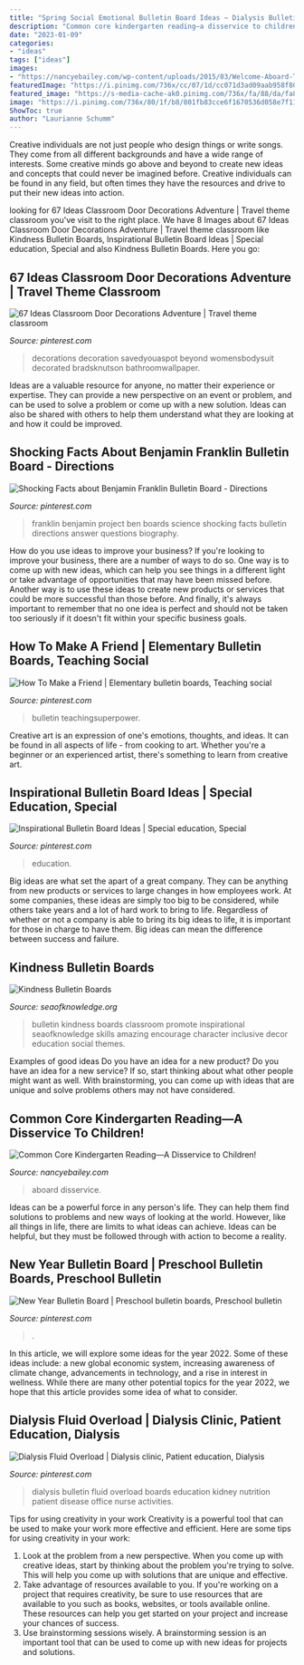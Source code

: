 ```yaml
---
title: "Spring Social Emotional Bulletin Board Ideas ~ Dialysis Bulletin Fluid Overload Boards Education Kidney Nutrition Patient Disease Office Nurse Activities"
description: "Common core kindergarten reading—a disservice to children!"
date: "2023-01-09"
categories:
- "ideas"
tags: ["ideas"]
images:
- "https://nancyebailey.com/wp-content/uploads/2015/03/Welcome-Aboard-The-Kindergarten-Express-Bulletin-Board.jpg"
featuredImage: "https://i.pinimg.com/736x/cc/07/1d/cc071d3ad09aab958f8081a5744aac72.jpg"
featured_image: "https://s-media-cache-ak0.pinimg.com/736x/fa/88/da/fa88daa2941b35d87687f448076aa2d1--biography-project-benjamin-franklin.jpg"
image: "https://i.pinimg.com/736x/80/1f/b8/801fb83cce6f1670536d058e7f11c900.jpg"
ShowToc: true
author: "Laurianne Schumm"
---
```



Creative individuals are not just people who design things or write songs. They come from all different backgrounds and have a wide range of interests. Some creative minds go above and beyond to create new ideas and concepts that could never be imagined before. Creative individuals can be found in any field, but often times they have the resources and drive to put their new ideas into action.

	

		
looking for 67 Ideas Classroom Door Decorations Adventure | Travel theme classroom you've visit to the right place. We have 8 Images about 67 Ideas Classroom Door Decorations Adventure | Travel theme classroom like Kindness Bulletin Boards, Inspirational Bulletin Board Ideas | Special education, Special and also Kindness Bulletin Boards. Here you go:
		
    
## 67 Ideas Classroom Door Decorations Adventure | Travel Theme Classroom

<img loading=lazy src="https://i.pinimg.com/originals/52/f1/5f/52f15f5fb2317c2acfd4d838ac0d503e.jpg" onerror="this.onerror=null;this.src='https://tse1.mm.bing.net/th?id=OIP.RiJBpolgSOMnQNL_K6-eYgAAAA&amp;pid=15.1';" alt="67 Ideas Classroom Door Decorations Adventure | Travel theme classroom">

_Source: pinterest.com_

>decorations decoration savedyouaspot beyond womensbodysuit decorated bradsknutson bathroomwallpaper. 

	

Ideas are a valuable resource for anyone, no matter their experience or expertise. They can provide a new perspective on an event or problem, and can be used to solve a problem or come up with a new solution. Ideas can also be shared with others to help them understand what they are looking at and how it could be improved.

    
## Shocking Facts About Benjamin Franklin Bulletin Board - Directions

<img loading=lazy src="https://s-media-cache-ak0.pinimg.com/736x/fa/88/da/fa88daa2941b35d87687f448076aa2d1--biography-project-benjamin-franklin.jpg" onerror="this.onerror=null;this.src='https://tse4.mm.bing.net/th?id=OIP.9yZChTsO1TjNStLYcqw7zQHaJ3&amp;pid=15.1';" alt="Shocking Facts about Benjamin Franklin Bulletin Board - Directions">

_Source: pinterest.com_

>franklin benjamin project ben boards science shocking facts bulletin directions answer questions biography. 

	

How do you use ideas to improve your business?
If you're looking to improve your business, there are a number of ways to do so. One way is to come up with new ideas, which can help you see things in a different light or take advantage of opportunities that may have been missed before. Another way is to use these ideas to create new products or services that could be more successful than those before. And finally, it's always important to remember that no one idea is perfect and should not be taken too seriously if it doesn't fit within your specific business goals.

    
## How To Make A Friend | Elementary Bulletin Boards, Teaching Social

<img loading=lazy src="https://i.pinimg.com/originals/ff/e0/f2/ffe0f2237a019b6c5baf6d455dfa2508.jpg" onerror="this.onerror=null;this.src='https://tse2.mm.bing.net/th?id=OIP.eE5KEn2bjbR2A8QQLUpTZQHaIk&amp;pid=15.1';" alt="How To Make a Friend | Elementary bulletin boards, Teaching social">

_Source: pinterest.com_

>bulletin teachingsuperpower. 

	

Creative art is an expression of one's emotions, thoughts, and ideas. It can be found in all aspects of life - from cooking to art. Whether you're a beginner or an experienced artist, there's something to learn from creative art.

    
## Inspirational Bulletin Board Ideas | Special Education, Special

<img loading=lazy src="https://i.pinimg.com/736x/cc/07/1d/cc071d3ad09aab958f8081a5744aac72.jpg" onerror="this.onerror=null;this.src='https://tse2.mm.bing.net/th?id=OIP.DacH7lpExZSmH4iZEmrqhQHaFj&amp;pid=15.1';" alt="Inspirational Bulletin Board Ideas | Special education, Special">

_Source: pinterest.com_

>education. 

	

Big ideas are what set the apart of a great company. They can be anything from new products or services to large changes in how employees work. At some companies, these ideas are simply too big to be considered, while others take years and a lot of hard work to bring to life. Regardless of whether or not a company is able to bring its big ideas to life, it is important for those in charge to have them. Big ideas can mean the difference between success and failure.

    
## Kindness Bulletin Boards

<img loading=lazy src="http://www.seaofknowledge.org/wp-content/uploads/2018/06/Copy-of-Blog-Clarity-_-Basil-Bark-Pinterest-Templates-3.png" onerror="this.onerror=null;this.src='https://tse1.mm.bing.net/th?id=OIP.hk4bNCqLeadu9_1WGrjnBwHaLG&amp;pid=15.1';" alt="Kindness Bulletin Boards">

_Source: seaofknowledge.org_

>bulletin kindness boards classroom promote inspirational seaofknowledge skills amazing encourage character inclusive decor education social themes. 

	

Examples of good ideas
Do you have an idea for a new product? Do you have an idea for a new service? If so, start thinking about what other people might want as well. With brainstorming, you can come up with ideas that are unique and solve problems others may not have considered.

    
## Common Core Kindergarten Reading—A Disservice To Children!

<img loading=lazy src="https://nancyebailey.com/wp-content/uploads/2015/03/Welcome-Aboard-The-Kindergarten-Express-Bulletin-Board.jpg" onerror="this.onerror=null;this.src='https://tse1.mm.bing.net/th?id=OIP.dq1RBuhGUNv5msibnUPbegHaFj&amp;pid=15.1';" alt="Common Core Kindergarten Reading—A Disservice to Children!">

_Source: nancyebailey.com_

>aboard disservice. 

	

Ideas can be a powerful force in any person's life. They can help them find solutions to problems and new ways of looking at the world. However, like all things in life, there are limits to what ideas can achieve. Ideas can be helpful, but they must be followed through with action to become a reality.

    
## New Year Bulletin Board | Preschool Bulletin Boards, Preschool Bulletin

<img loading=lazy src="https://i.pinimg.com/originals/2a/8b/28/2a8b2856a5a12af012a47125b701ffe3.jpg" onerror="this.onerror=null;this.src='https://tse3.mm.bing.net/th?id=OIP.iZeGJIVlB9qwtg5OahDs2gHaFj&amp;pid=15.1';" alt="New Year Bulletin Board | Preschool bulletin boards, Preschool bulletin">

_Source: pinterest.com_

>. 

	

In this article, we will explore some ideas for the year 2022. Some of these ideas include: a new global economic system, increasing awareness of climate change, advancements in technology, and a rise in interest in wellness. While there are many other potential topics for the year 2022, we hope that this article provides some idea of what to consider.

    
## Dialysis Fluid Overload | Dialysis Clinic, Patient Education, Dialysis

<img loading=lazy src="https://i.pinimg.com/736x/80/1f/b8/801fb83cce6f1670536d058e7f11c900.jpg" onerror="this.onerror=null;this.src='https://tse2.mm.bing.net/th?id=OIP.Jqlo2tgCT47jeqiuHYp9IgHaEK&amp;pid=15.1';" alt="Dialysis Fluid Overload | Dialysis clinic, Patient education, Dialysis">

_Source: pinterest.com_

>dialysis bulletin fluid overload boards education kidney nutrition patient disease office nurse activities. 

	

Tips for using creativity in your work
Creativity is a powerful tool that can be used to make your work more effective and efficient. Here are some tips for using creativity in your work:
1. Look at the problem from a new perspective. When you come up with creative ideas, start by thinking about the problem you're trying to solve. This will help you come up with solutions that are unique and effective.
2. Take advantage of resources available to you. If you're working on a project that requires creativity, be sure to use resources that are available to you such as books, websites, or tools available online. These resources can help you get started on your project and increase your chances of success.
3. Use brainstorming sessions wisely. A brainstorming session is an important tool that can be used to come up with new ideas for projects and solutions.

